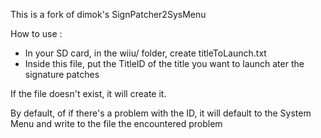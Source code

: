 This is a fork of dimok's SignPatcher2SysMenu

How to use :
- In your SD card, in the wiiu/ folder, create titleToLaunch.txt
- Inside this file, put the TitleID of the title you want to launch ater the signature patches

If the file doesn't exist, it will create it.

By default, of if there's a problem with the ID, it will default to the System Menu and write to the file the encountered problem
